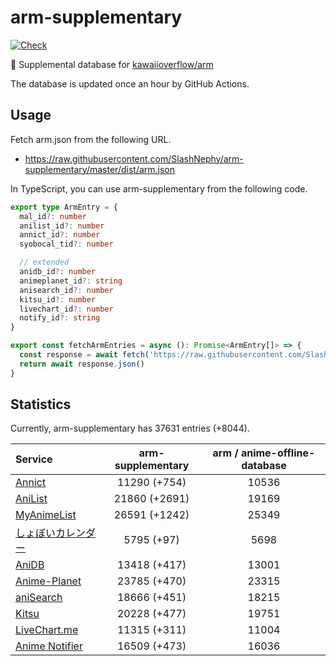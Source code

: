 # arm-supplementary

[![Check](https://github.com/SlashNephy/arm-supplementary/actions/workflows/check-node.yml/badge.svg)](https://github.com/SlashNephy/arm-supplementary/actions/workflows/check-node.yml)

💊 Supplemental database for [kawaiioverflow/arm](https://github.com/kawaiioverflow/arm)

The database is updated once an hour by GitHub Actions.

## Usage

Fetch arm.json from the following URL.

- https://raw.githubusercontent.com/SlashNephy/arm-supplementary/master/dist/arm.json

In TypeScript, you can use arm-supplementary from the following code.

```TypeScript
export type ArmEntry = {
  mal_id?: number
  anilist_id?: number
  annict_id?: number
  syobocal_tid?: number

  // extended
  anidb_id?: number
  animeplanet_id?: string
  anisearch_id?: number
  kitsu_id?: number
  livechart_id?: number
  notify_id?: string
}

export const fetchArmEntries = async (): Promise<ArmEntry[]> => {
  const response = await fetch('https://raw.githubusercontent.com/SlashNephy/arm-supplementary/master/dist/arm.json')
  return await response.json()
}
```

## Statistics

Currently, arm-supplementary has 37631 entries (+8044).

| Service                                     | arm-supplementary | arm / anime-offline-database |
| :------------------------------------------ | :---------------: | :--------------------------: |
| [Annict](https://annict.com)                |   11290 (+754)    |            10536             |
| [AniList](https://anilist.co)               |   21860 (+2691)   |            19169             |
| [MyAnimeList](https://myanimelist.net)      |   26591 (+1242)   |            25349             |
| [しょぼいカレンダー](https://cal.syoboi.jp) |    5795 (+97)     |             5698             |
| [AniDB](https://anidb.net)                  |   13418 (+417)    |            13001             |
| [Anime-Planet](https://anime-planet.com)    |   23785 (+470)    |            23315             |
| [aniSearch](https://anisearch.com)          |   18666 (+451)    |            18215             |
| [Kitsu](https://kitsu.io)                   |   20228 (+477)    |            19751             |
| [LiveChart.me](https://livechart.me)        |   11315 (+311)    |            11004             |
| [Anime Notifier](https://notify.moe)        |   16509 (+473)    |            16036             |
